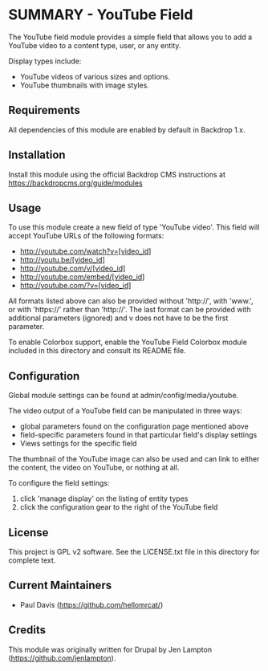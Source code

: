 SUMMARY - YouTube Field
========================
The YouTube field module provides a simple field that allows you to add a
YouTube video to a content type, user, or any entity.

Display types include:

 * YouTube videos of various sizes and options.
 * YouTube thumbnails with image styles.


Requirements
-------------
All dependencies of this module are enabled by default in Backdrop 1.x.


Installation
------------
Install this module using the official Backdrop CMS instructions at
https://backdropcms.org/guide/modules


Usage
-------
To use this module create a new field of type 'YouTube video'. This field will
accept YouTube URLs of the following formats:

 * http://youtube.com/watch?v=[video_id]
 * http://youtu.be/[video_id]
 * http://youtube.com/v/[video_id]
 * http://youtube.com/embed/[video_id]
 * http://youtube.com/?v=[video_id]

All formats listed above can also be provided without 'http://', with 'www.',
or with 'https://' rather than 'http://'. The last format can be provided with
additional parameters (ignored) and v does not have to be the first parameter.

To enable Colorbox support, enable the YouTube Field Colorbox module included in
this directory and consult its README file.


Configuration
--------------
Global module settings can be found at admin/config/media/youtube.

The video output of a YouTube field can be manipulated in three ways:
 * global parameters found on the configuration page mentioned above
 * field-specific parameters found in that particular field's display settings
 * Views settings for the specific field

The thumbnail of the YouTube image can also be used and can link to either the
content, the video on YouTube, or nothing at all.

To configure the field settings:

 1. click 'manage display' on the listing of entity types
 2. click the configuration gear to the right of the YouTube field


License
-------

This project is GPL v2 software. See the LICENSE.txt file in this directory for
complete text.


Current Maintainers
-------------------

- Paul Davis (https://github.com/hellomrcat/)


Credits
-------

This module was originally written for Drupal by Jen Lampton
(https://github.com/jenlampton).
